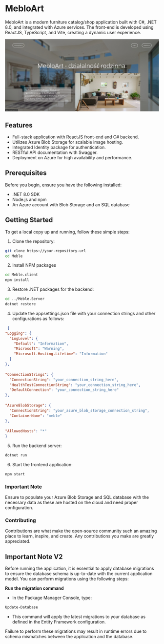 # MebloArt

MebloArt is a modern furniture catalog/shop application built with C#, .NET 8.0, and integrated with Azure services. The front-end is developed using ReactJS, TypeScript, and Vite, creating a dynamic user experience.

![MebloArt App Screenshot](MainPage.png)

## Features

- Full-stack application with ReactJS front-end and C# backend.
- Utilizes Azure Blob Storage for scalable image hosting.
- Integrated Identity package for authentication.
- RESTful API documentation with Swagger.
- Deployment on Azure for high availability and performance.

## Prerequisites

Before you begin, ensure you have the following installed:
- .NET 8.0 SDK
- Node.js and npm
- An Azure account with Blob Storage and an SQL database

## Getting Started

To get a local copy up and running, follow these simple steps:

1. Clone the repository:
```bash
git clone https://your-repository-url
cd Meble
```
2. Install NPM packages
```bash
cd Meble.client
npm install
```
3. Restore .NET packages for the backend:
```bash
cd ../Meble.Server
dotnet restore
```
4. Update the appsettings.json file with your connection strings and other configurations as follows:
  ```json
   {
  "Logging": {
    "LogLevel": {
      "Default": "Information",
      "Microsoft": "Warning",
      "Microsoft.Hosting.Lifetime": "Information"
    }
  },

  "ConnectionStrings": {
    "ConnectionString": "your_connection_string_here",
    "HealthTestConnectionString": "your_connection_string_here",
    "DefaultConnection": "your_connection_string_here"
  },

  "AzureBlobStorage": {
    "ConnectionString": "your_azure_blob_storage_connection_string",
    "ContainerName": "meble"
  },

  "AllowedHosts": "*"
}
```
5. Run the backend server:
```bash
dotnet run
```
6. Start the frontend application:
```bash
npm start
```

### Important Note
Ensure to populate your Azure Blob Storage and SQL database with the necessary data as these are hosted on the cloud and need proper configuration.
### Contributing
Contributions are what make the open-source community such an amazing place to learn, inspire, and create. Any contributions you make are greatly appreciated.

## Important Note V2

Before running the application, it is essential to apply database migrations to ensure the database schema is up-to-date with the current application model. You can perform migrations using the following steps:

**Run the migration command**
- In the Package Manager Console, type:
```bash
Update-Database
```
- This command will apply the latest migrations to your database as defined in the Entity Framework configuration.

Failure to perform these migrations may result in runtime errors due to schema mismatches between the application and the database.
